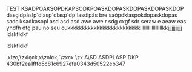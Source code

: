 TEST KSADPOAKSOPDKAPSODKPOASKDOPASKDOPASKDOPASKDOP
dasçldpáslp´dlasp´dlasp´dp´lasdlpás
bre
saópdklaspokdopaskdopas
sadolksadkasopl
asd
asd
asd
awe
awe
r
sdg
cxgf
sdr
seraw
e
aeaw
eas
yhdfh
dfg
pau no seu cukkkkkkkkkkkkkkkkkkkkkkkkklllllllllllllllllkkjjjjjjjjjjj
ldskfldkf

ldskfldkf






,xlzc,\zxlçck,x\zolck,´\zxcx
\zx
A\SD
ASDPLASP´DKP
 430bf2ea1fffd5c81c6927efa0343d50522eb347
